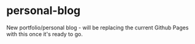 # personal-blog
New portfolio/personal blog - will be replacing the current Github Pages with this once it's ready to go. 
